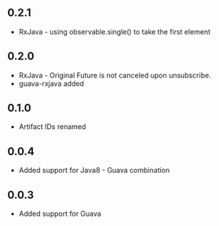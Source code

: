## 0.2.1
* RxJava - using observable.single() to take the first element

## 0.2.0
* RxJava - Original Future is not canceled upon unsubscribe.
* guava-rxjava added

## 0.1.0
* Artifact IDs renamed

## 0.0.4
* Added support for Java8 - Guava combination

## 0.0.3
* Added support for Guava